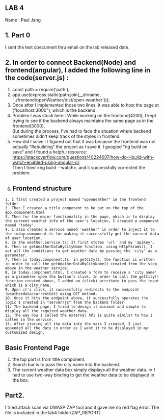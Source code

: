 
## LAB 4 </br>
Name : Paul Jang </br>

## 1. Part 0 <br>
   I sent the text doecument thru email on the lab released date.
## 2. In order to connect Backend(Node) and frontend(angular), I added the following line in the code(server.js) : <br>
  1) const path = require('path');
  2) app.use(express.static(path.join(__dirname, '../frontend/openWeather/dist/open-weather')));
  3) Once after I implemented those two lines, it was able to host the page at ("localhost:3000"), which is the backend.
  4) Problem I was stuck here : While working on the frontend(4200), I kept trying to see if the backend always maintains the same page as in the frontend(3000).<br>
  But during the process, I've had to face the situation where backend sometimes didn't keep track of the styles in frontend. <br>
  5) How did I solve : I figured out that it was because the frontend was not actually "Rebuilding" the project as I save it. I googled "ng build on save" and I found a helpful resource: https://stackoverflow.com/questions/40224607/how-do-i-build-with-watch-enabled-using-angular-cli <br>
  Then I tried <ng build --watch>, and it successfully corrected the problem.
  6) ## Frontend structure
    1. I first created a project named "openWeather" in the frontend folder
    2. Then I created a title component to be put on the top of the app.component.html
    3. Then for the major functionality in the page, which is to display the current weather info of the user's location, I created a component named 'today'.
    4. I also created a service named 'weather' in order to inject it to the today.component.ts for making it successfully get the current data of user location.
    5. In the weather.service.ts: It first stores 'url' and my 'apiKey'.
    6. Then in getWeatherDataByCityName function, using HttpParams(), I set all the conditions to get weather data by passing the 'city' as a parameter.
    7. Then in today.component.ts, in getCity(), the function is written in order to call the getWeatherDataByCityName() created from the step above in the weather service.
    8. In today.component.html, I created a form to receive a 'city_name' as a parameter upon the button's click. In order to call the getCity() function created above, I added an (click) attribute to pass the input which is a city_name.
    9. Upon it's click, it successfully redirects to the endpoint (weatherdata/currentGet) using GET method.
    10. Once it hits the endpoint above, it successfully operates the logic I created in "server/js" from the backend folder.
    11. The backend page, I tried to design it minimal and simple to display all the required weather data.
    12. The way how I called the external API is quite similar to how I called in the service.
    13. After storing all the data into the vars I created, I just appended all the data in order as I want it to be displayed in my customized design.
  ## Basic Frontend Page
  1. the top part is from title component.
  2. Search bar is to pass the city name into the backend.
  3. The current weather data box simply displays all the weather data.
    => I had to use two-way binding to get the weather data to be displayed in the box.
  
  ## Part2.
  I tried attack scan via OWASP ZAP tool and it gave me no red flag error.
  The file is included in the lab4 folder(ZAP_REPORT).
  

  

